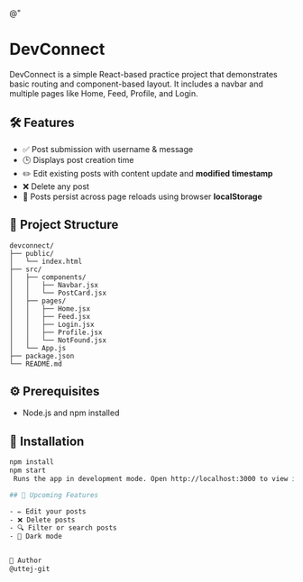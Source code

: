 @"
# DevConnect

DevConnect is a simple React-based practice project that demonstrates basic routing and component-based layout. It includes a navbar and multiple pages like Home, Feed, Profile, and Login.

## 🛠️ Features

- ✅ Post submission with username & message
- 🕒 Displays post creation time
- ✏️ Edit existing posts with content update and **modified timestamp**
- ❌ Delete any post
- 🔁 Posts persist across page reloads using browser **localStorage**
## 📁 Project Structure

```
devconnect/
├── public/
│   └── index.html
├── src/
│   ├── components/
│   │   ├── Navbar.jsx
│   │   └── PostCard.jsx
│   ├── pages/
│   │   ├── Home.jsx
│   │   ├── Feed.jsx
│   │   ├── Login.jsx
│   │   ├── Profile.jsx
│   │   └── NotFound.jsx
│   └── App.js
├── package.json
└── README.md
```

## ⚙️ Prerequisites

- Node.js and npm installed

## 🚀 Installation

```bash
npm install
npm start
 Runs the app in development mode. Open http://localhost:3000 to view it in the browser.

## 🧠 Upcoming Features

- ✏️ Edit your posts
- ❌ Delete posts
- 🔍 Filter or search posts
- 🌙 Dark mode


👤 Author
@uttej-git
